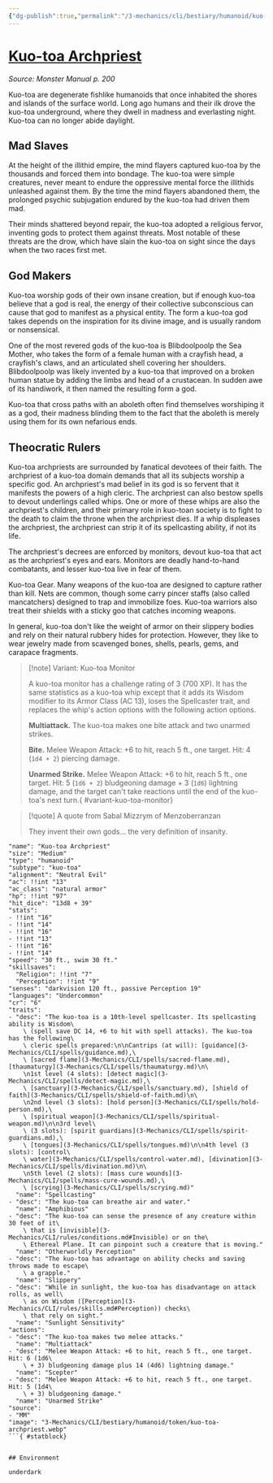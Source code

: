 ```yaml
---
{"dg-publish":true,"permalink":"/3-mechanics/cli/bestiary/humanoid/kuo-toa-archpriest/","tags":["ttrpg-cli/compendium/src/5e/mm","ttrpg-cli/monster/cr/6","ttrpg-cli/monster/environment/underdark","ttrpg-cli/monster/size/medium","ttrpg-cli/monster/type/humanoid/kuo-toa"]}
---
```


# [Kuo-toa Archpriest](3-Mechanics\CLI\bestiary\humanoid/kuo-toa-archpriest.md)
*Source: Monster Manual p. 200*  

Kuo-toa are degenerate fishlike humanoids that once inhabited the shores and islands of the surface world. Long ago humans and their ilk drove the kuo-toa underground, where they dwell in madness and everlasting night. Kuo-toa can no longer abide daylight.

## Mad Slaves

At the height of the illithid empire, the mind flayers captured kuo-toa by the thousands and forced them into bondage. The kuo-toa were simple creatures, never meant to endure the oppressive mental force the illithids unleashed against them. By the time the mind flayers abandoned them, the prolonged psychic subjugation endured by the kuo-toa had driven them mad.

Their minds shattered beyond repair, the kuo-toa adopted a religious fervor, inventing gods to protect them against threats. Most notable of these threats are the drow, which have slain the kuo-toa on sight since the days when the two races first met.

## God Makers

Kuo-toa worship gods of their own insane creation, but if enough kuo-toa believe that a god is real, the energy of their collective subconscious can cause that god to manifest as a physical entity. The form a kuo-toa god takes depends on the inspiration for its divine image, and is usually random or nonsensical.

One of the most revered gods of the kuo-toa is Blibdoolpoolp the Sea Mother, who takes the form of a female human with a crayfish head, a crayfish's claws, and an articulated shell covering her shoulders. Blibdoolpoolp was likely invented by a kuo-toa that improved on a broken human statue by adding the limbs and head of a crustacean. In sudden awe of its handiwork, it then named the resulting form a god.

Kuo-toa that cross paths with an aboleth often find themselves worshiping it as a god, their madness blinding them to the fact that the aboleth is merely using them for its own nefarious ends.

## Theocratic Rulers

Kuo-toa archpriests are surrounded by fanatical devotees of their faith. The archpriest of a kuo-toa domain demands that all its subjects worship a specific god. An archpriest's mad belief in its god is so fervent that it manifests the powers of a high cleric. The archpriest can also bestow spells to devout underlings called whips. One or more of these whips are also the archpriest's children, and their primary role in kuo-toan society is to fight to the death to claim the throne when the archpriest dies. If a whip displeases the archpriest, the archpriest can strip it of its spellcasting ability, if not its life.

The archpriest's decrees are enforced by monitors, devout kuo-toa that act as the archpriest's eyes and ears. Monitors are deadly hand-to-hand combatants, and lesser kuo-toa live in fear of them.

Kuo-toa Gear. Many weapons of the kuo-toa are designed to capture rather than kill. Nets are common, though some carry pincer staffs (also called mancatchers) designed to trap and immobilize foes. Kuo-toa warriors also treat their shields with a sticky goo that catches incoming weapons.

In general, kuo-toa don't like the weight of armor on their slippery bodies and rely on their natural rubbery hides for protection. However, they like to wear jewelry made from scavenged bones, shells, pearls, gems, and carapace fragments.

> [!note] Variant: Kuo-toa Monitor
> 
> A kuo-toa monitor has a challenge rating of 3 (700 XP). It has the same statistics as a kuo-toa whip except that it adds its Wisdom modifier to its Armor Class (AC 13), loses the Spellcaster trait, and replaces the whip's action options with the following action options.
> 
> **Multiattack.** The kuo-toa makes one bite attack and two unarmed strikes.
> 
> **Bite.** Melee Weapon Attack: +6 to hit, reach 5 ft., one target. Hit: 4 (`1d4 + 2`) piercing damage.
> 
> **Unarmed Strike.** Melee Weapon Attack: +6 to hit, reach 5 ft., one target. Hit: 5 (`1d6 + 2`) bludgeoning damage + 3 (`1d6`) lightning damage, and the target can't take reactions until the end of the kuo-toa's next turn.{ #variant-kuo-toa-monitor}


> [!quote] A quote from Sabal Mizzrym of Menzoberranzan  
> 
> They invent their own gods... the very definition of insanity.


```statblock
"name": "Kuo-toa Archpriest"
"size": "Medium"
"type": "humanoid"
"subtype": "kuo-toa"
"alignment": "Neutral Evil"
"ac": !!int "13"
"ac_class": "natural armor"
"hp": !!int "97"
"hit_dice": "13d8 + 39"
"stats":
- !!int "16"
- !!int "14"
- !!int "16"
- !!int "13"
- !!int "16"
- !!int "14"
"speed": "30 ft., swim 30 ft."
"skillsaves":
  "Religion": !!int "7"
  "Perception": !!int "9"
"senses": "darkvision 120 ft., passive Perception 19"
"languages": "Undercommon"
"cr": "6"
"traits":
- "desc": "The kuo-toa is a 10th-level spellcaster. Its spellcasting ability is Wisdom\
    \ (spell save DC 14, +6 to hit with spell attacks). The kuo-toa has the following\
    \ cleric spells prepared:\n\nCantrips (at will): [guidance](3-Mechanics/CLI/spells/guidance.md),\
    \ [sacred flame](3-Mechanics/CLI/spells/sacred-flame.md), [thaumaturgy](3-Mechanics/CLI/spells/thaumaturgy.md)\n\
    \n1st level (4 slots): [detect magic](3-Mechanics/CLI/spells/detect-magic.md),\
    \ [sanctuary](3-Mechanics/CLI/spells/sanctuary.md), [shield of faith](3-Mechanics/CLI/spells/shield-of-faith.md)\n\
    \n2nd level (3 slots): [hold person](3-Mechanics/CLI/spells/hold-person.md),\
    \ [spiritual weapon](3-Mechanics/CLI/spells/spiritual-weapon.md)\n\n3rd level\
    \ (3 slots): [spirit guardians](3-Mechanics/CLI/spells/spirit-guardians.md),\
    \ [tongues](3-Mechanics/CLI/spells/tongues.md)\n\n4th level (3 slots): [control\
    \ water](3-Mechanics/CLI/spells/control-water.md), [divination](3-Mechanics/CLI/spells/divination.md)\n\
    \n5th level (2 slots): [mass cure wounds](3-Mechanics/CLI/spells/mass-cure-wounds.md),\
    \ [scrying](3-Mechanics/CLI/spells/scrying.md)"
  "name": "Spellcasting"
- "desc": "The kuo-toa can breathe air and water."
  "name": "Amphibious"
- "desc": "The kuo-toa can sense the presence of any creature within 30 feet of it\
    \ that is [invisible](3-Mechanics/CLI/rules/conditions.md#Invisible) or on the\
    \ Ethereal Plane. It can pinpoint such a creature that is moving."
  "name": "Otherworldly Perception"
- "desc": "The kuo-toa has advantage on ability checks and saving throws made to escape\
    \ a grapple."
  "name": "Slippery"
- "desc": "While in sunlight, the kuo-toa has disadvantage on attack rolls, as well\
    \ as on Wisdom ([Perception](3-Mechanics/CLI/rules/skills.md#Perception)) checks\
    \ that rely on sight."
  "name": "Sunlight Sensitivity"
"actions":
- "desc": "The kuo-toa makes two melee attacks."
  "name": "Multiattack"
- "desc": "Melee Weapon Attack: +6 to hit, reach 5 ft., one target. Hit: 6 (1d6\
    \ + 3) bludgeoning damage plus 14 (4d6) lightning damage."
  "name": "Scepter"
- "desc": "Melee Weapon Attack: +6 to hit, reach 5 ft., one target. Hit: 5 (1d4\
    \ + 3) bludgeoning damage."
  "name": "Unarmed Strike"
"source":
- "MM"
"image": "3-Mechanics/CLI/bestiary/humanoid/token/kuo-toa-archpriest.webp"
```{ #statblock}


## Environment

underdark
